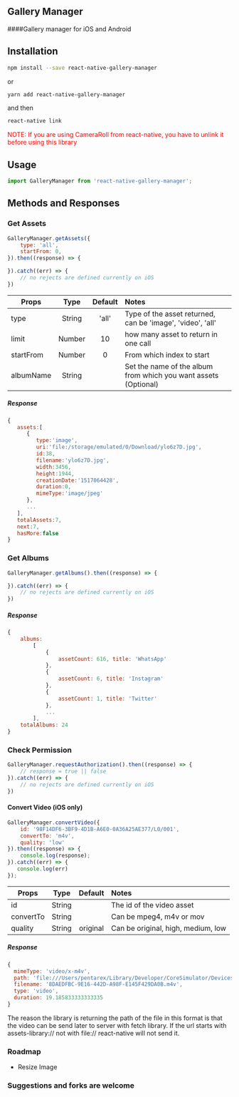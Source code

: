 ## Gallery Manager

####Gallery manager for iOS and Android


## Installation

```bash
npm install --save react-native-gallery-manager
```

or

```bash
yarn add react-native-gallery-manager
```

and then

```bash
react-native link
```

<span style="color:red"> NOTE: If you are using CameraRoll from react-native, you have to unlink it before using this library</span>


## Usage

```javascript
import GalleryManager from 'react-native-gallery-manager';
```

## Methods and Responses

### Get Assets
```javascript
GalleryManager.getAssets({
    type: 'all',             
    startFrom: 0,
}).then((response) => {

}).catch((err) => {
    // no rejects are defined currently on iOS
})
```

| Props        	| Type          	| Default | Notes  |
| ------------- 	|:-------------:	| :------:|:-----|
| type      		| String 			| 'all'|Type of the asset returned, can be 'image', 'video', 'all' |
| limit      		| Number 	     	| 10|how many asset to return in one call |
| startFrom 		| Number      	| 0|From which index to start |
| albumName 		| String      	| | Set the name of the album from which you want assets (Optional) |

##### Response

```javascript
{
   assets:[
      {
         type:'image',
         uri:'file:/storage/emulated/0/Download/ylo6z7D.jpg',
         id:38,
         filename:'ylo6z7D.jpg',
         width:3456,
         height:1944,
         creationDate:'1517064428',
         duration:0,
         mimeType:'image/jpeg'
      },
      ...
   ],
   totalAssets:7,
   next:7,
   hasMore:false
}
```

### Get Albums
```javascript
GalleryManager.getAlbums().then((response) => {

}).catch((err) => {
    // no rejects are defined currently on iOS
})
```

##### Response

```javascript
{ 
    albums: 
        [ 
            { 
            	assetCount: 616, title: 'WhatsApp' 
            },
            { 
            	assetCount: 6, title: 'Instagram' 
            },
            { 
            	assetCount: 1, title: 'Twitter' 
            },
            ...
        ],
    totalAlbums: 24 
}
```

### Check Permission
```javascript
GalleryManager.requestAuthorization().then((response) => {
    // response = true || false
}).catch((err) => {
    // no rejects are defined currently on iOS
})
```

#### Convert Video (iOS only)
```javascript
GalleryManager.convertVideo({
	id: '98F14DF6-3BF9-4D1B-A6E0-0A36A25AE377/L0/001',
	convertTo: 'm4v',
	quality: 'low'
}).then((response) => {
	console.log(response);
}).catch((err) => {
   console.log(err)
});
```

| Props        	| Type          	| Default | Notes  |
| ------------- 	|:-------------:	| :------:|:-----|
| id      		| String 			| | The id of the video asset | 
| convertTo      | String 	     	| |Can be mpeg4, m4v or mov |
| quality 		| String      	| original |Can be original, high, medium, low |

##### Response
```javascript
{ 
  mimeType: 'video/x-m4v',
  path: 'file:///Users/pentarex/Library/Developer/CoreSimulator/Devices/81873DB4-A220-4F60-88B8-87521BB231E6/data/Containers/Data/Application/91EE6566-4D04-4E33-9608-EDB06DA6C6D2/Documents/8DAEDFBC-9E16-442D-A98F-E145F429DA0B.m4v',
  filename: '8DAEDFBC-9E16-442D-A98F-E145F429DA0B.m4v',
  type: 'video',
  duration: 19.185833333333335 
}
```
The reason the library is returning the path of the file in this format is that the video can be send later to server with fetch library. If the url starts with assets-library:// not with file:// react-native will not send it.



### Roadmap
* Resize Image

### Suggestions and forks are welcome




